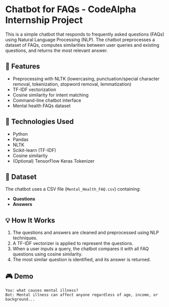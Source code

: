 # Chatbot for FAQs - CodeAlpha Internship Project

This is a simple chatbot that responds to frequently asked questions (FAQs) using Natural Language Processing (NLP). The chatbot preprocesses a dataset of FAQs, computes similarities between user queries and existing questions, and returns the most relevant answer.

## 🚀 Features

- Preprocessing with NLTK (lowercasing, punctuation/special character removal, tokenization, stopword removal, lemmatization)
- TF-IDF vectorization
- Cosine similarity for intent matching
- Command-line chatbot interface
- Mental health FAQs dataset

## 🧠 Technologies Used

- Python
- Pandas
- NLTK
- Scikit-learn (TF-IDF)
- Cosine similarity
- (Optional) TensorFlow Keras Tokenizer

## 📁 Dataset

The chatbot uses a CSV file (`Mental_Health_FAQ.csv`) containing:
- **Questions**
- **Answers**

## 💡 How It Works

1. The questions and answers are cleaned and preprocessed using NLP techniques.
2. A TF-IDF vectorizer is applied to represent the questions.
3. When a user inputs a query, the chatbot compares it with all FAQ questions using cosine similarity.
4. The most similar question is identified, and its answer is returned.

## 🎮 Demo

```text
You: what causes mental illness?
Bot: Mental illness can affect anyone regardless of age, income, or background...
